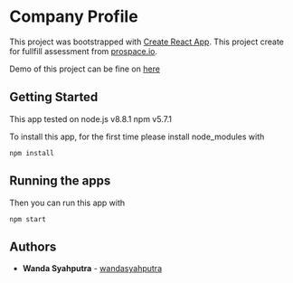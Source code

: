 # Company Profile
This project was bootstrapped with [Create React App](https://github.com/facebookincubator/create-react-app).
This project create for fullfill assessment from [prospace.io](https://prospace.io).

Demo of this project can be fine on [here](https://prospaceassessment.herokuapp.com/)

## Getting Started

This app tested on
node.js v8.8.1
npm v5.7.1

To install this app, for the first time please install node_modules with
```
npm install
```

## Running the apps
Then you can run this app with
```
npm start
```

## Authors

* **Wanda Syahputra** - [wandasyahputra](https://github.com/wandasyahputra)
